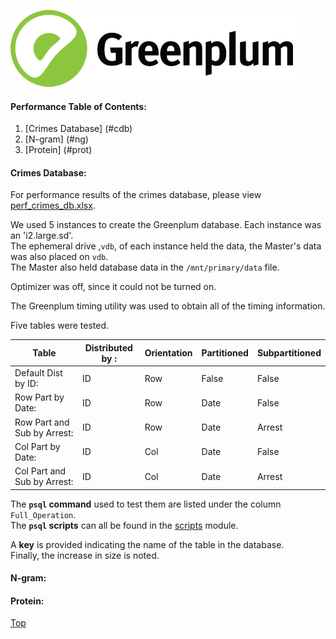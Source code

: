 ![Greenplum](https://github.com/syuja/GreenPlumSetup/blob/master/img/greenplum-logo.png)
<a id='top'></a>  

#### Performance Table of Contents:  
  1. [Crimes Database] (#cdb)  
  2. [N-gram] (#ng)  
  3. [Protein] (#prot)   
  
#### Crimes Database:  
For performance results of the crimes database, please view [perf_crimes_db.xlsx](perf_crimes_db.xlsx).  

We used 5 instances to create the Greenplum database. Each instance was an 'i2.large.sd'.  
The ephemeral drive ,`vdb`, of each instance held the data, the Master's data was also placed on `vdb`.    
The Master also held database data in the `/mnt/primary/data` file.    

Optimizer was off, since it could not be turned on.  

The Greenplum timing utility was used to obtain all of the timing information.   

Five tables were tested.   

|Table                 |Distributed by : | Orientation | Partitioned | Subpartitioned  |
| ----------------- | ----- |----- |----- |----- |
|Default Dist by ID: | ID | Row | False | False | 
|Row Part by Date: | ID | Row | Date | False | 
|Row Part and Sub by Arrest: | ID | Row | Date | Arrest | 
|Col Part by Date: | ID | Col | Date | False | 
|Col Part and Sub by Arrest: | ID | Col | Date | Arrest | 

The **`psql` command** used to test them are listed under the column `Full_Operation`.  
The **`psql` scripts** can all be found in the [scripts](../script) module.   

A **key** is provided indicating the name of the table in the database.  
Finally, the increase in size is noted.  





#### N-gram:   


#### Protein:  










[Top](#top) 
